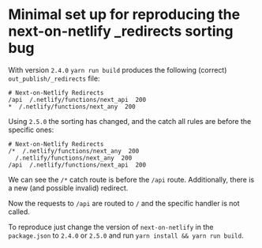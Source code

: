 # Minimal set up for reproducing the next-on-netlify _redirects sorting bug

With version `2.4.0` `yarn run build` produces the following (correct) `out_publish/_redirects` file:

```
# Next-on-Netlify Redirects
/api  /.netlify/functions/next_api  200
*  /.netlify/functions/next_any  200
```

Using `2.5.0` the sorting has changed, and the catch all rules are before the specific ones:

```
# Next-on-Netlify Redirects
/*  /.netlify/functions/next_any  200
  /.netlify/functions/next_any  200
/api  /.netlify/functions/next_api  200
```

We can see the `/*` catch route is before the `/api` route. Additionally, there is a new (and possible invalid) redirect.

Now the requests to `/api` are routed to `/` and the specific handler is not called.

To reproduce just change the version of `next-on-netlify` in the `package.json` to `2.4.0` or `2.5.0` and run `yarn install && yarn run build`.
